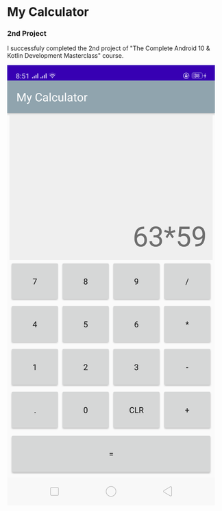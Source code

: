 # My Calculator
### 2nd Project
I successfuly completed the 2nd project of "The Complete Android 10 & Kotlin Development Masterclass" course.

![screenshot1](screenshots/screen0.png)
